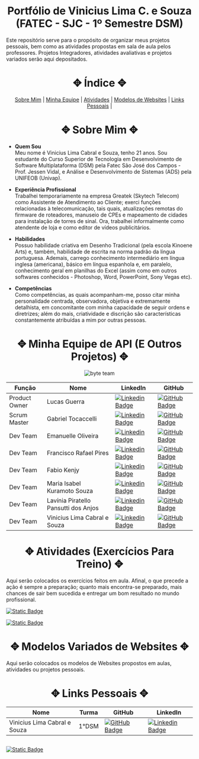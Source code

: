 <h1 align="center">Portfólio de Vinicius Lima C. e Souza<br>(FATEC - SJC - 1º Semestre DSM)</h1>

Este repositório serve para o propósito de organizar meus projetos pessoais, bem como as atividades propostas em sala de aula pelos professores. Projetos Integradores, atividades avaliativas e projetos variados serão aqui depositados.

<span id="indice">
    
<h1 align="center">✥ Índice ✥</h1>

<p style="text-align: center">
    <a href="#about">Sobre Mim</a> |
    <a href="#equipe">Minha Equipe</a> |
    <a href="#ativs">Atividades</a> |
    <a href="#model">Modelos de Websites</a> |
    <a href="#links">Links Pessoais</a> |
</p>
<span id="about">
    
<h1 align="center">✥ Sobre Mim ✥</h1>

* <b>Quem Sou</b><br>
    Meu nome é Vinicius Lima Cabral e Souza, tenho 21 anos. Sou estudante do Curso Superior de Tecnologia em Desenvolvimento de Software Multiplataforma (DSM) pela Fatec São José dos Campos - Prof. Jessen Vidal, e Análise e Desenvolvimento de Sistemas (ADS) pela UNIFEOB (Univap).
  
* <b>Experiência Profissional</b><br>
    Trabalhei temporariamente na empresa Greatek (Skytech Telecom) como Assistente de Atendimento ao Cliente; exerci funções relacionadas à telecomunicação, tais quais, atualizações remotas do firmware de roteadores, manuseio de CPEs e mapeamento de cidades para instalação de torres de sinal. Ora, trabalhei informalmente como atendente de loja e como editor de vídeos publicitários.
  
* <b>Habilidades</b><br>
    Possuo habilidade criativa em Desenho Tradicional (pela escola Kinoene Arts) e, também, habilidade de escrita na norma padrão da língua portuguesa. Ademais, carrego conhecimento intermediário em língua inglesa (americana), básico em língua espanhola e, em paralelo, conhecimento geral em planilhas do Excel (assim como em outros softwares conhecidos - Photoshop, Word, PowerPoint, Sony Vegas etc).
  
* <b>Competências</b><br>
    Como competências, as quais acompanham-me, posso citar minha personalidade centrada, observadora, objetiva e extremamente detalhista, em concomitante com minha capacidade de seguir ordens e diretrizes; além do mais, criatividade e discrição são características constantemente atribuídas a mim por outras pessoas.

<span id="equipe">

<h1 align="center">✥ Minha Equipe de API (E Outros Projetos) ✥</h1>
<p align="center">
<img src="https://raw.githubusercontent.com/Byte-Team-Fatec/Byte_Team-API-1-/refs/heads/main/Front-end/c%C3%B3digo/tela%20inicial/imagens/image%203.png" alt="byte team">
</p>

|Função|Nome|LinkedIn|GitHub|
|------|----|--------|------|
| Product Owner | Lucas Guerra | [![Linkedin Badge](https://img.shields.io/badge/Linkedin-blue?style=flat-square&logo=Linkedin&logoColor=white)](https://www.linkedin.com/in/joaomarcosoliveiraa) | [![GitHub Badge](https://img.shields.io/badge/GitHub-111217?style=flat-square&logo=github&logoColor=white)](https://github.com/JoaoM-py) |
| Scrum Master | Gabriel Tocaccelli | [![Linkedin Badge](https://img.shields.io/badge/Linkedin-blue?style=flat-square&logo=Linkedin&logoColor=white)](https://www.linkedin.com/in/mariagabrielareis/) | [![GitHub Badge](https://img.shields.io/badge/GitHub-111217?style=flat-square&logo=github&logoColor=white)](https://github.com/MariaGabrielaReis) |
| Dev Team | Emanuelle Oliveira | [![Linkedin Badge](https://img.shields.io/badge/Linkedin-blue?style=flat-square&logo=Linkedin&logoColor=white)](https://www.linkedin.com/in/emanuelle-oliveira-ab9716296/) | [![GitHub Badge](https://img.shields.io/badge/GitHub-111217?style=flat-square&logo=github&logoColor=white)](https://github.com/Emanuelle-olv) |
| Dev Team | Francisco Rafael Pires | [![Linkedin Badge](https://img.shields.io/badge/Linkedin-blue?style=flat-square&logo=Linkedin&logoColor=white)](https://www.linkedin.com/in/francisco-rafael-pires-755958163/) | [![GitHub Badge](https://img.shields.io/badge/GitHub-111217?style=flat-square&logo=github&logoColor=white)](https://github.com/franciscorafaelpires) |                                               |
| Dev Team | Fabio Kenjy | [![Linkedin Badge](https://img.shields.io/badge/Linkedin-blue?style=flat-square&logo=Linkedin&logoColor=white)](https://www.linkedin.com/in/caio-vitor-c1/) | [![GitHub Badge](https://img.shields.io/badge/GitHub-111217?style=flat-square&logo=github&logoColor=white)](https://github.com/CaioVitorDias1) |
| Dev Team | Maria Isabel Kuramoto Souza | [![Linkedin Badge](https://img.shields.io/badge/Linkedin-blue?style=flat-square&logo=Linkedin&logoColor=white)]((https://www.linkedin.com/in/maria-isabel-kuramoto-souza-0997b7318?utm_source=share&utm_campaign=share_via&utm_content=profile&utm_medium=android_app)) | [![GitHub Badge](https://img.shields.io/badge/GitHub-111217?style=flat-square&logo=github&logoColor=white)](https://github.com/szkuramoto) |
| Dev Team | Lavínia Piratello Pansutti dos Anjos | [![Linkedin Badge](https://img.shields.io/badge/Linkedin-blue?style=flat-square&logo=Linkedin&logoColor=white)](https://br.linkedin.com/in/lavinia-piratello-6a82101b1?trk=people-guest_people_search-card) | [![GitHub Badge](https://img.shields.io/badge/GitHub-111217?style=flat-square&logo=github&logoColor=white)](https://github.com/laviniappiratello) |
| Dev Team | Vinicius Lima Cabral e Souza | [![Linkedin Badge](https://img.shields.io/badge/Linkedin-blue?style=flat-square&logo=Linkedin&logoColor=white)](https://www.linkedin.com/in/vinicius-lima-cabral-e-souza-7794b3287/) | [![GitHub Badge](https://img.shields.io/badge/GitHub-111217?style=flat-square&logo=github&logoColor=white)](https://github.com/ViniciusLimaCabraleSouza) |

<span id="ativs">
    
<h1 align="center">✥ Atividades (Exercícios Para Treino) ✥</h1>

Aqui serão colocados os exercícios feitos em aula. Afinal, o que precede a ação é sempre a preparação; quanto mais encontra-se preparado, mais chances de sair bem sucedida e entregar um bom resultado no mundo profissional.

[![Static Badge](https://img.shields.io/badge/Exercicios-Notion?style=flat-square&labelColor=%235DE2E7&color=%234A45AC)](https://github.com/ViniciusLimaCabraleSouza/Vinicius-Portfolio/tree/main/DevWeb/Notion%20-%20Exerc%C3%ADcios)

[![Static Badge](https://img.shields.io/badge/Desafio-01?style=flat-square&labelColor=%235DE2E7&color=%234A45AC)](https://github.com/ViniciusLimaCabraleSouza/Vinicius-Portfolio/tree/main/DevWeb/Desafio01)

<span id="model">
    
<h1 align="center">✥ Modelos Variados de Websites ✥</h1>

Aqui serão colocados os modelos de Websites propostos em aulas, atividades ou projetos pessoais.

<span id="links">
    
<h1 align="center">✥ Links Pessoais ✥</h1>

|Nome|Turma|GitHub|LinkedIn|
|----|------|------|--------|
| Vinicius Lima Cabral e Souza | 1°DSM | [![GitHub Badge](https://img.shields.io/badge/GitHub-111217?style=flat-square&logo=github&logoColor=white)](https://github.com/ViniciusLimaCabraleSouza) | [![Linkedin Badge](https://img.shields.io/badge/Linkedin-blue?style=flat-square&logo=Linkedin&logoColor=white)](https://www.linkedin.com/in/vinicius-lima-cabral-e-souza-7794b3287/) |

##

<a href="#indice">![Static Badge](https://img.shields.io/badge/Voltar_ao-Topo-4A45AC?style=flat-square&labelColor=%234A45AC&color=%234A45AC)
</a>
